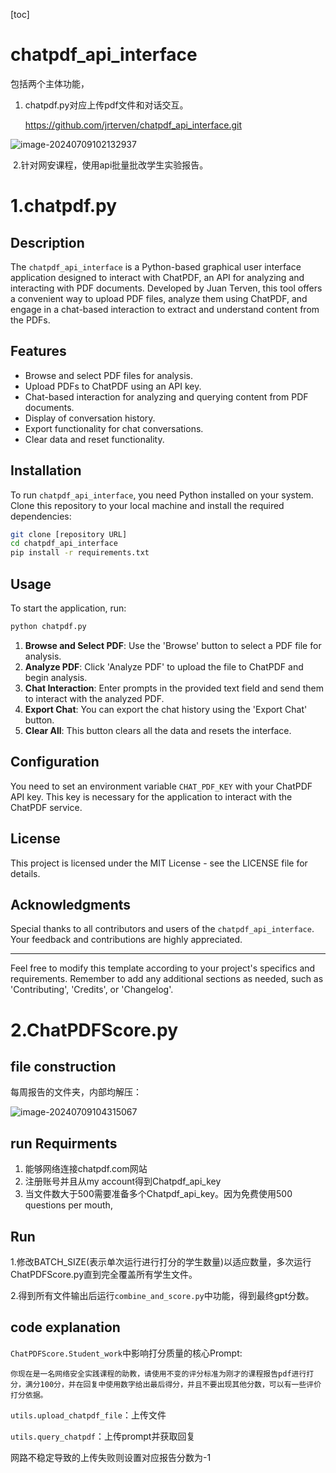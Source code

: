 [toc]

# chatpdf_api_interface

包括两个主体功能，

1. chatpdf.py对应上传pdf文件和对话交互。

   https://github.com/jrterven/chatpdf_api_interface.git

![image-20240709102132937](C:\Users\Administrator\AppData\Roaming\Typora\typora-user-images\image-20240709102132937.png)

​	2.针对网安课程，使用api批量批改学生实验报告。

# 1.chatpdf.py

## Description

The `chatpdf_api_interface` is a Python-based graphical user interface application designed to interact with ChatPDF, an API for analyzing and interacting with PDF documents. Developed by Juan Terven, this tool offers a convenient way to upload PDF files, analyze them using ChatPDF, and engage in a chat-based interaction to extract and understand content from the PDFs.

## Features
- Browse and select PDF files for analysis.
- Upload PDFs to ChatPDF using an API key.
- Chat-based interaction for analyzing and querying content from PDF documents.
- Display of conversation history.
- Export functionality for chat conversations.
- Clear data and reset functionality.

## Installation
To run `chatpdf_api_interface`, you need Python installed on your system. Clone this repository to your local machine and install the required dependencies:

```bash
git clone [repository URL]
cd chatpdf_api_interface
pip install -r requirements.txt
```

## Usage
To start the application, run:

```bash
python chatpdf.py
```

1. **Browse and Select PDF**: Use the 'Browse' button to select a PDF file for analysis.
2. **Analyze PDF**: Click 'Analyze PDF' to upload the file to ChatPDF and begin analysis.
3. **Chat Interaction**: Enter prompts in the provided text field and send them to interact with the analyzed PDF.
4. **Export Chat**: You can export the chat history using the 'Export Chat' button.
5. **Clear All**: This button clears all the data and resets the interface.

## Configuration
You need to set an environment variable `CHAT_PDF_KEY` with your ChatPDF API key. This key is necessary for the application to interact with the ChatPDF service.

## License
This project is licensed under the MIT License - see the LICENSE file for details.

## Acknowledgments
Special thanks to all contributors and users of the `chatpdf_api_interface`. Your feedback and contributions are highly appreciated.

---

Feel free to modify this template according to your project's specifics and requirements. Remember to add any additional sections as needed, such as 'Contributing', 'Credits', or 'Changelog'.

# 2.ChatPDFScore.py

## file construction

每周报告的文件夹，内部均解压：

![image-20240709104315067](C:\Users\Administrator\AppData\Roaming\Typora\typora-user-images\image-20240709104315067.png)

## run Requirments

1. 能够网络连接chatpdf.com网站
2. 注册账号并且从my account得到Chatpdf_api_key
3. 当文件数大于500需要准备多个Chatpdf_api_key。因为免费使用500 questions per mouth, 

## Run

1.修改BATCH_SIZE(表示单次运行进行打分的学生数量)以适应数量，多次运行ChatPDFScore.py直到完全覆盖所有学生文件。

2.得到所有文件输出后运行`combine_and_score.py`中功能，得到最终gpt分数。

## code explanation

`ChatPDFScore.Student_work`中影响打分质量的核心Prompt:

`你现在是一名网络安全实践课程的助教，请使用不变的评分标准为刚才的课程报告pdf进行打分，满分100分，并在回复中使用数字给出最后得分，并且不要出现其他分数，可以有一些评价打分依据。`

`utils.upload_chatpdf_file`：上传文件

`utils.query_chatpdf`：上传prompt并获取回复

网路不稳定导致的上传失败则设置对应报告分数为-1